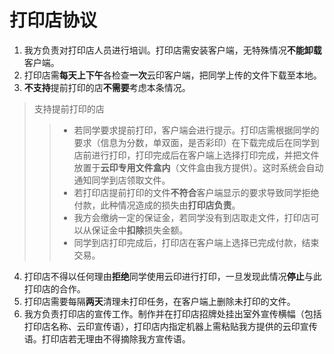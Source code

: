 打印店协议
====
1. 我方负责对打印店人员进行培训。打印店需安装客户端，无特殊情况**不能卸载**客户端。
2. 打印店需**每天上下午**各检查**一次**云印客户端，把同学上传的文件下载至本地。
3. **不支持**提前打印的店**不需要**考虑本条情况。
> 支持提前打印的店
>> * 若同学要求提前打印，客户端会进行提示。打印店需根据同学的要求（信息为分数，单双面，是否彩印）在下载完成后在同学到店前进行打印，打印完成后在客户端上选择打印完成，并把文件放置于**云印专用文件盒内**（文件盒由我方提供）。这时系统会自动通知同学到店领取文件。
>> * 若打印店提前打印的文件**不符合**客户端显示的要求导致同学拒绝付款，此种情况造成的损失由**打印店负责**。
>> * 我方会缴纳一定的保证金，若同学没有到店取走文件，打印店可以从保证金中**扣除**损失金额。
>> * 同学到店打印完成后，打印店在客户端上选择已完成付款，结束交易。

4. 打印店不得以任何理由**拒绝**同学使用云印进行打印，一旦发现此情况**停止**与此打印店的合作。
5.  打印店需要每隔**两天**清理未打印任务，在客户端上删除未打印的文件。
6. 我方负责打印店的宣传工作。制作并在打印店招牌处挂出室外宣传横幅（包括打印店名称、云印宣传语），打印店内指定机器上需粘贴我方提供的云印宣传语。打印店若无理由不得摘除我方宣传语。

